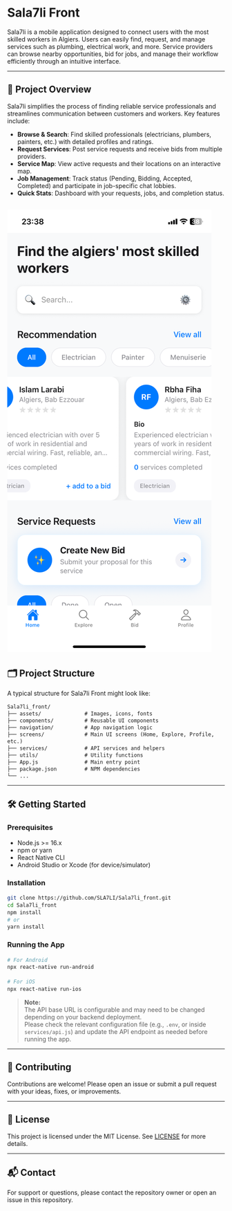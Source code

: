 # Sala7li Front

Sala7li is a mobile application designed to connect users with the most skilled workers in Algiers. Users can easily find, request, and manage services such as plumbing, electrical work, and more. Service providers can browse nearby opportunities, bid for jobs, and manage their workflow efficiently through an intuitive interface.

---

## 🚀 Project Overview

Sala7li simplifies the process of finding reliable service professionals and streamlines communication between customers and workers. Key features include:

- **Browse & Search**: Find skilled professionals (electricians, plumbers, painters, etc.) with detailed profiles and ratings.
- **Request Services**: Post service requests and receive bids from multiple providers.
- **Service Map**: View active requests and their locations on an interactive map.
- **Job Management**: Track status (Pending, Bidding, Accepted, Completed) and participate in job-specific chat lobbies.
- **Quick Stats**: Dashboard with your requests, jobs, and completion status.



![Alt text](/IMG_4596.png)
---

## 🗂 Project Structure

A typical structure for Sala7li Front might look like:

```
Sala7li_front/
├── assets/              # Images, icons, fonts
├── components/          # Reusable UI components
├── navigation/          # App navigation logic
├── screens/             # Main UI screens (Home, Explore, Profile, etc.)
├── services/            # API services and helpers
├── utils/               # Utility functions
├── App.js               # Main entry point
├── package.json         # NPM dependencies
└── ...
```

---

## 🛠️ Getting Started

### Prerequisites

- Node.js >= 16.x
- npm or yarn
- React Native CLI
- Android Studio or Xcode (for device/simulator)

### Installation

```bash
git clone https://github.com/SLA7LI/Sala7li_front.git
cd Sala7li_front
npm install
# or
yarn install
```

### Running the App

```bash
# For Android
npx react-native run-android

# For iOS
npx react-native run-ios
```

> **Note:**  
> The API base URL is configurable and may need to be changed depending on your backend deployment.  
> Please check the relevant configuration file (e.g., `.env`, or inside `services/api.js`) and update the API endpoint as needed before running the app.

---

## 🤝 Contributing

Contributions are welcome! Please open an issue or submit a pull request with your ideas, fixes, or improvements.

---

## 📄 License

This project is licensed under the MIT License. See [LICENSE](LICENSE) for more details.

---

## 📬 Contact

For support or questions, please contact the repository owner or open an issue in this repository.
